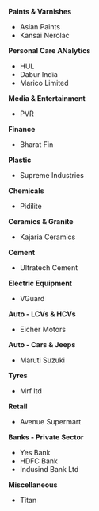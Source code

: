 **Paints & Varnishes**
- Asian Paints
- Kansai Nerolac

**Personal Care ANalytics**
- HUL
- Dabur India
- Marico Limited


**Media & Entertainment**
- PVR

**Finance**
- Bharat Fin

**Plastic**
- Supreme Industries

**Chemicals**
- Pidilite

**Ceramics & Granite**
- Kajaria Ceramics

**Cement**
- Ultratech Cement

**Electric Equipment**
- VGuard

**Auto - LCVs & HCVs**
- Eicher Motors

**Auto - Cars & Jeeps**
- Maruti Suzuki

**Tyres**
- Mrf ltd

**Retail**
- Avenue Supermart

**Banks - Private Sector**
- Yes Bank
- HDFC Bank
- Indusind Bank Ltd

**Miscellaneous**
- Titan
